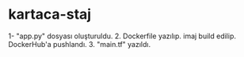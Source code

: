 # kartaca-staj
1- "app.py" dosyası oluşturuldu.
2. Dockerfile yazılıp. imaj build edilip. DockerHub'a pushlandı.
3. "main.tf" yazıldı.